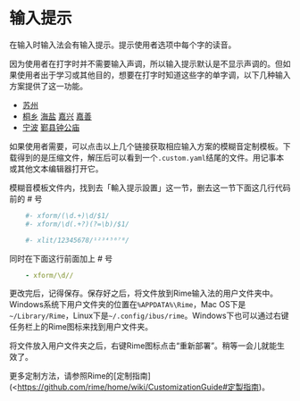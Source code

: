 # 输入提示

在输入时输入法会有输入提示。提示使用者选项中每个字的读音。

因为使用者在打字时并不需要输入声调，所以输入提示默认是不显示声调的。但如果使用者出于学习或其他目的，想要在打字时知道这些字的单字调，以下几种输入方案提供了这一功能。

- [苏州](https://gist.github.com/shinzoqchiuq/8be2df56d04688445ada5f348fe61f68/archive/d6902816f9e5b2eac5702309fffc14556e74371b.zip)
- [桐乡](https://gist.github.com/shinzoqchiuq/4420f5e672452d599a6c66d9f4f361e9/archive/d08f2ee6e09656b58967d4521ceb24cce743a1eb.zip) [海盐](https://gist.github.com/shinzoqchiuq/c58f25754e7f3b5cac9f1956f4321a22/archive/ab9bb03757c4e4b962cad55abd96176530f35161.zip) [嘉兴](https://gist.github.com/shinzoqchiuq/2dc859c9e217f712b1db10b9c2717781/archive/2469f9e81d8f3a42c785cac7afc6187135f8346f.zip) [嘉善](https://gist.github.com/shinzoqchiuq/f650afa63fada227fc07f8150c161987/archive/b696a1495df25dc22389e0cb85f82bcadd5944df.zip)
- [宁波](https://gist.github.com/shinzoqchiuq/bec778d687f54140d9c92c301e5b3dcc/archive/1e7d36baefec842ab389b5b72e6310c6b03e393b.zip) [鄞县钟公庙](https://gist.github.com/shinzoqchiuq/16b8e0c521371decaf94df969bbe1e1e/archive/fb78ad03fef88cc98f8fd77755f6c77471649a88.zip)

如果使用者需要，可以点击以上几个链接获取相应输入方案的模糊音定制模板。下载得到的是压缩文件，解压后可以看到一个`.custom.yaml`结尾的文件。用记事本或其他文本编辑器打开它。

模糊音模板文件内，找到去「輸入提示設置」这一节，删去这一节下面这几行代码前的 # 号

````yaml
    #- xform/(\d.+)\d/$1/
    #- xform/\d(.+?)(?=\b)/$1/
````
````yaml
    #- xlit/12345678/¹²³⁴⁵⁶⁷⁸/
````
同时在下面这行前面加上 # 号
````yaml
    - xform/\d//
````
更改完后，记得保存。保存好之后，将文件放到Rime输入法的用户文件夹中。Windows系统下用户文件夹的位置在`%APPDATA%\Rime`，Mac OS下是`~/Library/Rime`，Linux下是`~/.config/ibus/rime`。Windows下也可以通过右键任务栏上的Rime图标来找到用户文件夹。

将文件放入用户文件夹之后，右键Rime图标点击“重新部署”。稍等一会儿就能生效了。

更多定制方法，请参照Rime的[定制指南](<https://github.com/rime/home/wiki/CustomizationGuide#定製指南)。
